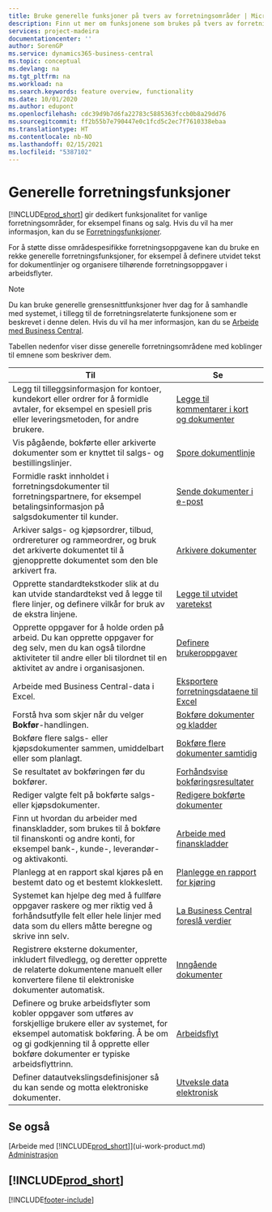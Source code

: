 ```yaml
---
title: Bruke generelle funksjoner på tvers av forretningsområder | Microsoft-dokumentasjon
description: Finn ut mer om funksjonene som brukes på tvers av forretningsområder i Business Central.
services: project-madeira
documentationcenter: ''
author: SorenGP
ms.service: dynamics365-business-central
ms.topic: conceptual
ms.devlang: na
ms.tgt_pltfrm: na
ms.workload: na
ms.search.keywords: feature overview, functionality
ms.date: 10/01/2020
ms.author: edupont
ms.openlocfilehash: cdc39d9b7d6fa22783c5885363fccb0b8a29dd76
ms.sourcegitcommit: ff2b55b7e790447e0c1fcd5c2ec7f7610338ebaa
ms.translationtype: HT
ms.contentlocale: nb-NO
ms.lasthandoff: 02/15/2021
ms.locfileid: "5387102"
---
```

# <a name="general-business-functionality"></a>Generelle forretningsfunksjoner
[!INCLUDE[prod_short](includes/prod_short.md)] gir dedikert funksjonalitet for vanlige forretningsområder, for eksempel finans og salg. Hvis du vil ha mer informasjon, kan du se [Forretningsfunksjoner](across-business-functionality.md).

For å støtte disse områdespesifikke forretningsoppgavene kan du bruke en rekke generelle forretningsfunksjoner, for eksempel å definere utvidet tekst for dokumentlinjer og organisere tilhørende forretningsoppgaver i arbeidsflyter.

> [!NOTE]
> Du kan bruke generelle grensesnittfunksjoner hver dag for å samhandle med systemet, i tillegg til de forretningsrelaterte funksjonene som er beskrevet i denne delen. Hvis du vil ha mer informasjon, kan du se [Arbeide med Business Central](ui-work-product.md).

Tabellen nedenfor viser disse generelle forretningsområdene med koblinger til emnene som beskriver dem.

| Til | Se |
| --- | --- |
|Legg til tilleggsinformasjon for kontoer, kundekort eller ordrer for å formidle avtaler, for eksempel en spesiell pris eller leveringsmetoden, for andre brukere.|[Legge til kommentarer i kort og dokumenter](across-how-use-comments.md)|
|Vis pågående, bokførte eller arkiverte dokumenter som er knyttet til salgs- og bestillingslinjer.|[Spore dokumentlinje](across-how-to-track-document-lines.md)|
| Formidle raskt innholdet i forretningsdokumenter til forretningspartnere, for eksempel betalingsinformasjon på salgsdokumenter til kunder. |[Sende dokumenter i e-post](ui-how-send-documents-email.md) |
|Arkiver salgs- og kjøpsordrer, tilbud, ordrereturer og rammeordrer, og bruk det arkiverte dokumentet til å gjenopprette dokumentet som den ble arkivert fra.|[Arkivere dokumenter](across-how-to-archive-documents.md)|
| Opprette standardtekstkoder slik at du kan utvide standardtekst ved å legge til flere linjer, og definere vilkår for bruk av de ekstra linjene. |[Legge til utvidet varetekst](ui-how-define-ext-text.md) |
|Opprette oppgaver for å holde orden på arbeid. Du kan opprette oppgaver for deg selv, men du kan også tilordne aktiviteter til andre eller bli tilordnet til en aktivitet av andre i organisasjonen.|[Definere brukeroppgaver](across-user-tasks.md)|
|Arbeide med Business Central-data i Excel.|[Eksportere forretningsdataene til Excel](about-export-data.md)|
|Forstå hva som skjer når du velger **Bokfør**-handlingen.|[Bokføre dokumenter og kladder](ui-post-documents-journals.md)|
|Bokføre flere salgs- eller kjøpsdokumenter sammen, umiddelbart eller som planlagt.|[Bokføre flere dokumenter samtidig](ui-batch-posting.md)|  
|Se resultatet av bokføringen før du bokfører.|[Forhåndsvise bokføringsresultater](ui-how-preview-post-results.md)|
|Rediger valgte felt på bokførte salgs- eller kjøpsdokumenter.|[Redigere bokførte dokumenter](across-edit-posted-document.md)|
|Finn ut hvordan du arbeider med finanskladder, som brukes til å bokføre til finanskonti og andre konti, for eksempel bank-, kunde-, leverandør- og aktivakonti. |[Arbeide med finanskladder](ui-work-general-journals.md) |
| Planlegg at en rapport skal kjøres på en bestemt dato og et bestemt klokkeslett. |[Planlegge en rapport for kjøring](ui-work-report.md#ScheduleReport) |
|Systemet kan hjelpe deg med å fullføre oppgaver raskere og mer riktig ved å forhåndsutfylle felt eller hele linjer med data som du ellers måtte beregne og skrive inn selv.|[La Business Central foreslå verdier](ui-let-system-suggest-values.md)|
|Registrere eksterne dokumenter, inkludert filvedlegg, og deretter opprette de relaterte dokumentene manuelt eller konvertere filene til elektroniske dokumenter automatisk.|[Inngående dokumenter](across-income-documents.md)|
|Definere og bruke arbeidsflyter som kobler oppgaver som utføres av forskjellige brukere eller av systemet, for eksempel automatisk bokføring. Å be om og gi godkjenning til å opprette eller bokføre dokumenter er typiske arbeidsflyttrinn.|[Arbeidsflyt](across-workflow.md)|
| Definer datautvekslingsdefinisjoner så du kan sende og motta elektroniske dokumenter. |[Utveksle data elektronisk](across-data-exchange.md) |

## <a name="see-also"></a>Se også
[Arbeide med [!INCLUDE[prod_short](includes/prod_short.md)]](ui-work-product.md)  
[Administrasjon](admin-setup-and-administration.md)

## [!INCLUDE[prod_short](includes/free_trial_md.md)]  


[!INCLUDE[footer-include](includes/footer-banner.md)]